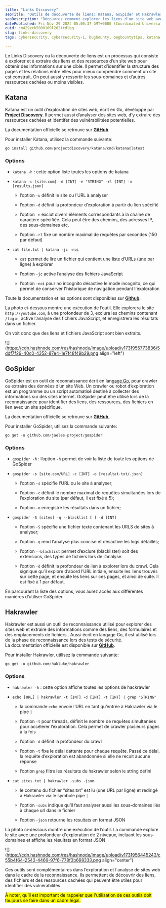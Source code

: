 ```yaml
---
title: "Links Discovery"
seoTitle: "Outils de découverte de liens: Katana, GoSpider et Hakrawler"
seoDescription: "Découvrez comment explorer les liens d'un site web avec Katana, GoSpider et Hakrawler pour identifier sa structure et ses ressources cachées"
datePublished: Fri Nov 29 2024 05:00:37 GMT+0000 (Coordinated Universal Time)
cuid: cm429zck5000109l262ttdlqq
slug: links-discovery
tags: cybersecurity, cybersecurity-1, bugbounty, bugbountytips, katana, gospider, hakrawler, linksdiscovery

---
```


Le Links Discovery ou la découverte de liens est un processus qui consiste à explorer et à extraire des liens et des ressources d’un site web pour obtenir des informations sur une cible. Il permet d’identifier la structure des pages et les relations entre elles pour mieux comprendre comment un site est construit. On peut aussi y ressortir les sous-domaines et d’autres ressources cachées ou moins visibles.

## Katana

Katana est un outil d’exploration de sites web, écrit en Go, dévéloppé par [**Project Discovery**](https://projectdiscovery.io/). Il permet aussi d’analyser des sites web, d’y extraire des ressources cachées et identifer des vulnérabilitées potentielles.

La documentation officielle se retrouve sur [**GitHub**](https://github.com/projectdiscovery/katana).

Pour installer Katana, utilisez la commande suivante:

```python
go install github.com/projectdiscovery/katana/cmd/katana@latest
```

### Options

* `katana -h` : cette option liste toutes les options de katana
    
* `katana -u [site.com] -d [INT] -e "STRING" -rl [INT] -o [results.json]`
    
    * l’option `-u` définit le site ou l’URL à analyser
        
    * l’option `-d` définit la profondeur d’exploration à partir du lien spécifié
        
    * l’option `-e` exclut divers éléments correspondants à la chaîne de caractère spécifiée. Cela peut être des chemins, des adresses IP, des sous-domaines etc.
        
    * l’option `-rl` fixe un nombre maximal de requêtes par secondes (150 par défaut)
        
* `cat file.txt | katana -jc -noi`
    
    * `cat` permet de lire un fichier qui contient une liste d’URLs (une par ligne) à explorer
        
    * l’option `-jc` active l’analyse des fichiers JavaScript
        
    * l’option `-noi` pour no incognito désactive le mode incognito, ce qui permet de conserver l'historique de navigation pendant l'exploration
        

Toute la documentation et les options sont disponibles sur [**Github**](https://github.com/projectdiscovery/katana?tab=readme-ov-file#running-katana).

La photo ci-dessous montre une exécution de l’outil. Elle explorera le site `http://youtube.com`, à une profondeur de 3, exclura les chemins contenant `/login`, active l’analyse des fichiers JavaScript, et enregistrera les résultats dans un fichier.

On voit donc que des liens et fichiers JavaScript sont bien extraits.

![](https://cdn.hashnode.com/res/hashnode/image/upload/v1731955773836/5ddf7f29-40c0-4352-87e4-1e7f48f49b29.png align="left")

  

## GoSpider

GoSpider est un outil de reconnaissance écrit en lang[age Go](https://github.com/projectdiscovery/katana?tab=readme-ov-file#running-katana), pour crawler ou extraire des données d’un site Web. Un crawler ou robot d’exploration est un programme ou un script automatisé destiné à collecter des informations sur des sites internet. GoSpider peut être utilisé lors de la reconnaissance pour identifier des liens, des ressources, des fichiers en lien avec un site spécifique.

La documentation officielle se retrouve sur [**GitHub**.](https://github.com/jaeles-project/gospider)

Pour installer GoSpider, utilisez la commande suivante:

```python
go get -u github.com/jaeles-project/gospider
```

### Options

* `gospider -h` : l’option `-h` permet de voir la liste de toute les options de GoSpider
    
* `gospider -s [site.com/URL] -c [INT] -o [resultat.txt/.json]`
    
    * l’option `-s` spécifie l’URL ou le site à analyser;
        
    * l’option `-c` définit le nombre maximal de requêtes simultanées lors de l’exploration du site (par défaut, il est fixé à 5);
        
    * l’option `-o` enregistre les résultats dans un fichier;
        
* `gospider -S [sites] -q --blacklist [ ] -d [INT]`
    
    * l’option `-S` spécifie une fichier texte contenant les URLS de sites à analyser;
        
    * l’option `-q` rend l’analyse plus concise et désactive les logs détaillés;
        
    * l’option `--blacklist` permet d’exclure (blacklister) soit des extensions, des types de fichiers lors de l’analyse.
        
    * l’option `-d` définit la profondeur de lien à explorer lors du crawl. Cela signique qu’il explore d’abord l’URL initiale, ensuite les liens trouvés sur cette page, et ensuite les liens sur ces pages, et ainsi de suite. Il est fixé à 1 par défaut.
        

En parcourant la liste des options, vous aurez accès aux différentes manières d’utiliser GoSpider.

## Hakrawler

Hakrawler est aussi un outil de reconnaissance utilisé pour explorer des sites web et extraire des informations comme des liens, des formulaires et des emplacements de fichiers . Aussi écrit en langage Go, il est utilisé lors de la phase de reconnaissance lors des tests de sécurité.  
La documentation officielle est disponible sur [**GitHub**](https://github.com/hakluke/hakrawler).

Pour installer Hakrawler, utilisez la commande suivante:

```python
go get -u github.com/hakluke/hakrawler
```

### Options

* `hakrawler -h` : cette option affiche toutes les options de hackrawler
    
* `echo [URL] | hakrawler -t [INT] -d [INT] -t [INT] | grep "STRING"`
    
    * la commande `echo` envoie l’URL en tant qu’entrée à Hakrawler via le pipe `|`
        
    * l’option `-t` pour threads, définit le nombre de requêtes simultanées pour accélerer l’exploration. Cela permet de crawler plusieurs pages à la fois
        
    * l’option `-d` définit la profondeur du crawl
        
    * l’option `-t` fixe le délai dattente pour chaque requête. Passé ce délai, la requête d’exploration est abandonnée si elle ne recoit aucune réponse
        
    * l’option `grep` filtre les résultats du hakrawler selon le string défini
        
* `cat sites.txt | hakrawler -subs -json`
    
    * le contenu du fichier “sites.txt” est lu (une URL par ligne) et redirigé à Hakrawler via le symbole pipe `|`
        
    * l’option `-subs` indique qu’il faut analyser aussi les sous-domaines liés à chaque url dans le fichier
        
    * l’option `-json` retourne les résultats en format JSON
        

La photo ci-dessous montre une exécution de l’outil. La commande explore le site avec une profondeur d'exploration de 2 niveaux, incluant les sous-domaines et affiche les résultats en format JSON

![](https://cdn.hashnode.com/res/hashnode/image/upload/v1731956445243/c55b4f64-2543-4466-97f6-778f3b698333.png align="center")

Ces outils sont complémentaires dans l’exploration et l'analyse de sites web dans le cadre de la reconnaissance. Ils permettent de découvrir des liens, des fichiers et des ressources cachées qui peuvent être utiles pour identifier des vulnérabilités

<mark>À noter, qu’il est important de rappeler que l'utilisation de ces outils doit toujours se faire dans un cadre légal.</mark>